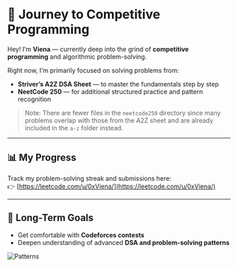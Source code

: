 # 🚀 Journey to Competitive Programming

Hey! I’m **Viena** — currently deep into the grind of **competitive programming** and algorithmic problem-solving.

Right now, I’m primarily focused on solving problems from:

- **Striver’s A2Z DSA Sheet** — to master the fundamentals step by step
- **NeetCode 250** — for additional structured practice and pattern recognition

> Note: There are fewer files in the `neetcode250` directory since many problems overlap with those from the A2Z sheet and are already included in the `a-z` folder instead.

---

## 📊 My Progress

Track my problem-solving streak and submissions here:  
👉 [https://leetcode.com/u/0xViena/](https://leetcode.com/u/0xViena/)

---

## 🎯 Long-Term Goals

- Get comfortable with **Codeforces contests**
- Deepen understanding of advanced **DSA and problem-solving patterns**

![Patterns](https://github.com/user-attachments/assets/652109c3-12f5-4da4-a2a4-c16cab429e69)
